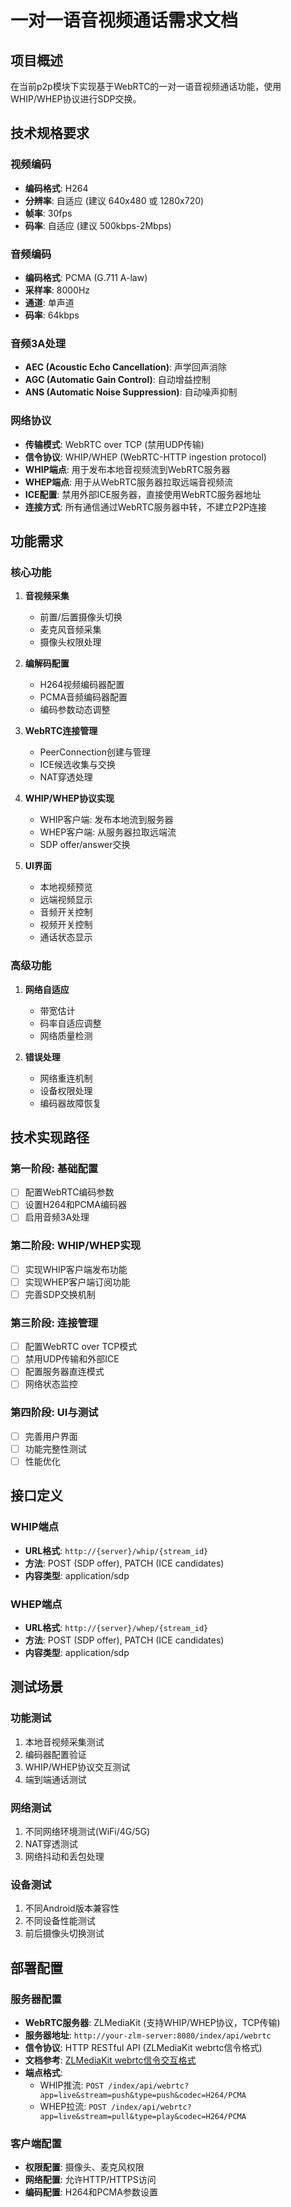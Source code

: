 # 一对一语音视频通话需求文档

## 项目概述
在当前p2p模块下实现基于WebRTC的一对一语音视频通话功能，使用WHIP/WHEP协议进行SDP交换。

## 技术规格要求

### 视频编码
- **编码格式**: H264
- **分辨率**: 自适应 (建议 640x480 或 1280x720)
- **帧率**: 30fps
- **码率**: 自适应 (建议 500kbps-2Mbps)

### 音频编码
- **编码格式**: PCMA (G.711 A-law)
- **采样率**: 8000Hz
- **通道**: 单声道
- **码率**: 64kbps

### 音频3A处理
- **AEC (Acoustic Echo Cancellation)**: 声学回声消除
- **AGC (Automatic Gain Control)**: 自动增益控制
- **ANS (Automatic Noise Suppression)**: 自动噪声抑制

### 网络协议
- **传输模式**: WebRTC over TCP (禁用UDP传输)
- **信令协议**: WHIP/WHEP (WebRTC-HTTP ingestion protocol)
- **WHIP端点**: 用于发布本地音视频流到WebRTC服务器
- **WHEP端点**: 用于从WebRTC服务器拉取远端音视频流
- **ICE配置**: 禁用外部ICE服务器，直接使用WebRTC服务器地址
- **连接方式**: 所有通信通过WebRTC服务器中转，不建立P2P连接

## 功能需求

### 核心功能
1. **音视频采集**
   - 前置/后置摄像头切换
   - 麦克风音频采集
   - 摄像头权限处理

2. **编解码配置**
   - H264视频编码器配置
   - PCMA音频编码器配置
   - 编码参数动态调整

3. **WebRTC连接管理**
   - PeerConnection创建与管理
   - ICE候选收集与交换
   - NAT穿透处理

4. **WHIP/WHEP协议实现**
   - WHIP客户端: 发布本地流到服务器
   - WHEP客户端: 从服务器拉取远端流
   - SDP offer/answer交换

5. **UI界面**
   - 本地视频预览
   - 远端视频显示
   - 音频开关控制
   - 视频开关控制
   - 通话状态显示

### 高级功能
1. **网络自适应**
   - 带宽估计
   - 码率自适应调整
   - 网络质量检测

2. **错误处理**
   - 网络重连机制
   - 设备权限处理
   - 编码器故障恢复

## 技术实现路径

### 第一阶段: 基础配置
- [ ] 配置WebRTC编码参数
- [ ] 设置H264和PCMA编码器
- [ ] 启用音频3A处理

### 第二阶段: WHIP/WHEP实现
- [ ] 实现WHIP客户端发布功能
- [ ] 实现WHEP客户端订阅功能
- [ ] 完善SDP交换机制

### 第三阶段: 连接管理
- [ ] 配置WebRTC over TCP模式
- [ ] 禁用UDP传输和外部ICE
- [ ] 配置服务器直连模式
- [ ] 网络状态监控

### 第四阶段: UI与测试
- [ ] 完善用户界面
- [ ] 功能完整性测试
- [ ] 性能优化

## 接口定义

### WHIP端点
- **URL格式**: `http://{server}/whip/{stream_id}`
- **方法**: POST (SDP offer), PATCH (ICE candidates)
- **内容类型**: application/sdp

### WHEP端点
- **URL格式**: `http://{server}/whep/{stream_id}`
- **方法**: POST (SDP offer), PATCH (ICE candidates)
- **内容类型**: application/sdp

## 测试场景

### 功能测试
1. 本地音视频采集测试
2. 编码器配置验证
3. WHIP/WHEP协议交互测试
4. 端到端通话测试

### 网络测试
1. 不同网络环境测试(WiFi/4G/5G)
2. NAT穿透测试
3. 网络抖动和丢包处理

### 设备测试
1. 不同Android版本兼容性
2. 不同设备性能测试
3. 前后摄像头切换测试

## 部署配置

### 服务器配置
- **WebRTC服务器**: ZLMediaKit (支持WHIP/WHEP协议，TCP传输)
- **服务器地址**: `http://your-zlm-server:8080/index/api/webrtc`
- **信令协议**: HTTP RESTful API (ZLMediaKit webrtc信令格式)
- **文档参考**: [ZLMediaKit webrtc信令交互格式](https://github.com/ZLMediaKit/ZLMediaKit/wiki/webrtc信令交互格式)
- **端点格式**: 
  - WHIP推流: `POST /index/api/webrtc?app=live&stream=push&type=push&codec=H264/PCMA`
  - WHEP拉流: `POST /index/api/webrtc?app=live&stream=pull&type=play&codec=H264/PCMA`

### 客户端配置
- **权限配置**: 摄像头、麦克风权限
- **网络配置**: 允许HTTP/HTTPS访问
- **编码配置**: H264和PCMA参数设置